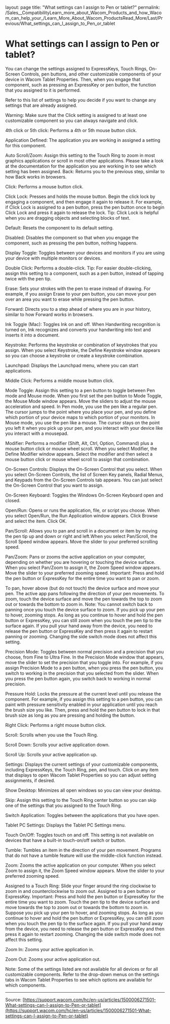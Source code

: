 layout: page
title: "What settings can I assign to Pen or tablet?"
permalink: /Sales__CompatibilityLearn_more_about_Wacom_Products_and_how_Wacom_can_help_your_/Learn_More_About_Wacom_ProductsRead_More/Last/Previous/What_settings_can_I_assign_to_Pen_or_tablet

# What settings can I assign to Pen or tablet?

You can change the settings assigned to ExpressKeys, Touch Rings, On-Screen Controls, pen buttons, and other customizable components of your device in Wacom Tablet Properties. Then, when you engage that component, such as pressing an ExpressKey or pen button, the function that you assigned to it is performed. 


Refer to this list of settings to help you decide if you want to change any settings that are already assigned.


Warning: Make sure that the Click setting is assigned to at least one customizable component so you can always navigate and click.

4th click or 5th click: Performs a 4th or 5th mouse button click.


Application Defined: The application you are working in assigned a setting for this component.


Auto Scroll/Zoom: Assign this setting to the Touch Ring to zoom in most graphics applications or scroll in most other applications. Please take a look at the documentation for the application you are working in to see which setting has been assigned.
Back: Returns you to the previous step, similar to how Back works in browsers.


Click: Performs a mouse button click.


Click Lock: Presses and holds the mouse button. Begin the click lock by engaging a component, and then engage it again to release it. For example, if Click Lock is assigned to a pen button, press the pen button once to begin Click Lock and press it again to release the lock. Tip: Click Lock is helpful when you are dragging objects and selecting blocks of text.


Default: Resets the component to its default setting.


Disabled: Disables the component so that when you engage the component, such as pressing the pen button, nothing happens.


Display Toggle: Toggles between your devices and monitors if you are using your device with multiple monitors or devices.


Double Click: Performs a double-click. Tip: For easier double-clicking, assign this setting to a component, such as a pen button, instead of tapping twice with the pen tip.


Erase: Sets your strokes with the pen to erase instead of drawing. For example, if you assign Erase to your pen button, you can move your pen over an area you want to erase while pressing the pen button.


Forward: Directs you to a step ahead of where you are in your history, similar to how Forward works in browsers.


Ink Toggle (Mac): Toggles Ink on and off. When Handwriting recognition is turned on, Ink recognizes and converts your handwriting into text and inserts it into a document.


Keystroke: Performs the keystroke or combination of keystrokes that you assign. When you select Keystroke, the Define Keystroke window appears so you can choose a keystroke or create a keystroke combination.


Launchpad: Displays the Launchpad menu, where you can start applications.


Middle Click: Performs a middle mouse button click.


Mode Toggle: Assign this setting to a pen button to toggle between Pen mode and Mouse mode. When you first set the pen button to Mode Toggle, the Mouse Mode window appears. Move the sliders to adjust the mouse acceleration and speed. In Pen mode, you use the pen like a regular pen. The cursor jumps to the point where you place your pen, and you define which portion of your device maps to which portion of your monitors. In Mouse mode, you use the pen like a mouse. The cursor stays on the point you left it when you pick up your pen, and you interact with your device like you interact with a mousepad.


Modifier: Performs a modifier (Shift, Alt, Ctrl, Option, Command) plus a mouse button click or mouse wheel scroll. When you select Modifier, the Define Modifier window appears. Select the modifier and then select a mouse button click or mouse wheel scroll to assign that combination.


On-Screen Controls: Displays the On-Screen Control that you select. When you select On-Screen Controls, the list of Screen Key panels, Radial Menus, and Keypads from the On-Screen Controls tab appears. You can just select the On-Screen Control that you want to assign.


On-Screen Keyboard: Toggles the Windows On-Screen Keyboard open and closed.


Open/Run: Opens or runs the application, file, or script you choose. When you select Open/Run, the Run Application window appears. Click Browse and select the item. Click OK.


Pan/Scroll: Allows you to pan and scroll in a document or item by moving the pen tip up and down or right and left.When you select Pan/Scroll, the Scroll Speed window appears. Move the slider to your preferred scrolling speed.


Pan/Zoom: Pans or zooms the active application on your computer, depending on whether you are hovering or touching the device surface. When you select Pan/Zoom to assign it, the Zoom Speed window appears. Move the slider to your preferred zooming speed. Important: Press and hold the pen button or ExpressKey for the entire time you want to pan or zoom.

To pan, hover above (but do not touch) the device surface and move your pen. The active app pans following the direction of your pen movements.
To zoom, touch the device surface and move the pen towards the top to zoom out or towards the bottom to zoom in. Note: You cannot switch back to panning once you touch the device surface to zoom. If you pick up your pen to hover, zooming stops. As long as you continue to hover and hold the pen button or ExpressKey, you can still zoom when you touch the pen tip to the surface again. If you pull your hand away from the device, you need to release the pen button or ExpressKey and then press it again to restart panning or zooming. Changing the side switch mode does not affect this setting.




Precision Mode: Toggles between normal precision and a precision that you choose, from Fine to Ultra Fine. In the Precision Mode window that appears, move the slider to set the precision that you toggle into. For example, if you assign Precision Mode to a pen button, when you press the pen button, you switch to working in the precision that you selected from the slider. When you press the pen button again, you switch back to working in normal precision.


Pressure Hold: Locks the pressure at the current level until you release the component. For example, if you assign this setting to a pen button, you can paint with pressure sensitivity enabled in your application until you reach the brush size you like. Then, press and hold the pen button to lock in that brush size as long as you are pressing and holding the button.


Right Click: Performs a right mouse button click.


Scroll: Scrolls when you use the Touch Ring.


Scroll Down: Scrolls your active application down.


Scroll Up: Scrolls your active application up.


Settings: Displays the current settings of your customizable components, including ExpressKeys, the Touch Ring, pen, and touch. Click on any item that displays to open Wacom Tablet Properties so you can adjust setting assignments, if desired.


Show Desktop: Minimizes all open windows so you can view your desktop.


Skip: Assign this setting to the Touch Ring center button so you can skip one of the settings that you assigned to the Touch Ring.


Switch Application: Toggles between the applications that you have open.


Tablet PC Settings: Displays the Tablet PC Settings menu.


Touch On/Off: Toggles touch on and off. This setting is not available on devices that have a built-in touch-on/off switch or button.


Tumble: Tumbles an item in the direction of your pen movement. Programs that do not have a tumble feature will use the middle-click function instead. 


Zoom: Zooms the active application on your computer. When you select Zoom to assign it, the Zoom Speed window appears. Move the slider to your preferred zooming speed.

Assigned to a Touch Ring: Slide your finger around the ring clockwise to zoom in and counterclockwise to zoom out.
Assigned to a pen button or ExpressKey. Important: Press and hold the pen button or ExpressKey for the entire time you want to zoom. Touch the pen tip to the device surface and move towards the top to zoom out or towards the bottom to zoom in. Suppose you pick up your pen to hover, and zooming stops. As long as you continue to hover and hold the pen button or ExpressKey, you can still zoom when you touch the pen tip to the surface again. If you pull your hand away from the device, you need to release the pen button or ExpressKey and then press it again to restart zooming. Changing the side switch mode does not affect this setting.




Zoom In: Zooms your active application in.


Zoom Out: Zooms your active application out.



Note: Some of the settings listed are not available for all devices or for all customizable components. Refer to the drop-down menus on the settings tabs in Wacom Tablet Properties to see which options are available for which components.

---
Source: [https://support.wacom.com/hc/en-us/articles/1500006271501-What-settings-can-I-assign-to-Pen-or-tablet](https://support.wacom.com/hc/en-us/articles/1500006271501-What-settings-can-I-assign-to-Pen-or-tablet)
